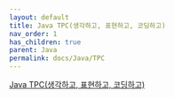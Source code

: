 ```yaml
---
layout: default
title: Java TPC(생각하고, 표현하고, 코딩하고)
nav_order: 1
has_children: true
parent: Java
permalink: docs/Java/TPC
---
```

[Java TPC(생각하고, 표현하고, 코딩하고)](https://www.inflearn.com/course/%EC%9E%90%EB%B0%94-%EC%9E%85%EB%AC%B8-%ED%94%84%EB%A1%9C%EA%B7%B8%EB%9E%98%EB%B0%8D)
